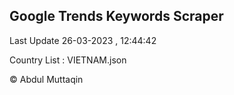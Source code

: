 

## Google Trends Keywords Scraper 
 
Last Update 26-03-2023 , 12:44:42

Country List :
VIETNAM.json



© Abdul Muttaqin 
